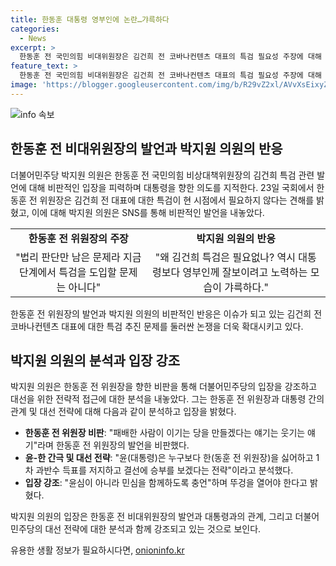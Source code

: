```yaml
---
title: 한동훈 대통령 영부인에 논란…갸륵하다
categories:
  - News
excerpt: >
  한동훈 전 국민의힘 비대위원장은 김건희 전 코바나컨텐츠 대표의 특검 필요성 주장에 대해 법리 판단만 남은 문제라며 반대 취지를 표명했다. 반면, 더불어민주당 박지원 의원은 페이스북에서 김건희 특검은 필요하다며 반발했고, 한동훈을 향해 윤(대통령)은 누구보다 한(동훈)을 싫어하고 결선 승부 전략을 분석하며 선거 전쟁의 시작을 언급했다. 
feature_text: >
  한동훈 전 국민의힘 비대위원장은 김건희 전 코바나컨텐츠 대표의 특검 필요성 주장에 대해 법리 판단만 남은 문제라며 반대 취지를 표명했다. 반면, 더불어민주당 박지원 의원은 페이스북에서 김건희 특검은 필요하다며 반발했고, 한동훈을 향해 윤(대통령)은 누구보다 한(동훈)을 싫어하고 결선 승부 전략을 분석하며 선거 전쟁의 시작을 언급했다. 
image: 'https://blogger.googleusercontent.com/img/b/R29vZ2xl/AVvXsEixyZcFfHzMRdzZMjFBmAUKJYCLCGyLL1o632UiGVXcaFdKo_bkvkuCioo0uUKlGfBVcT3P84aROyZIXSBEx3Aw5nCQ3pTgDom1WDC4m8eifvWiAmWEEVb4x6G_l8C0QH225ldMjyaFvpxGEBGNO37VmDTDMHGhJPq73UglMfDca1-0aw/s1600/blogspot.png'
---
```


<p><img src="https://blogger.googleusercontent.com/img/b/R29vZ2xl/AVvXsEixyZcFfHzMRdzZMjFBmAUKJYCLCGyLL1o632UiGVXcaFdKo_bkvkuCioo0uUKlGfBVcT3P84aROyZIXSBEx3Aw5nCQ3pTgDom1WDC4m8eifvWiAmWEEVb4x6G_l8C0QH225ldMjyaFvpxGEBGNO37VmDTDMHGhJPq73UglMfDca1-0aw/s1600/blogspot.png" alt="info 속보" /></p>

<h2 data-ke-size="size26">한동훈 전 비대위원장의 발언과 박지원 의원의 반응</h2>

<p data-ke-size="size16">더불어민주당 박지원 의원은 한동훈 전 국민의힘 비상대책위원장의 김건희 특검 관련 발언에 대해 비판적인 입장을 피력하며 대통령을 향한 의도를 지적한다. 23일 국회에서 한동훈 전 위원장은 김건희 전 대표에 대한 특검이 현 시점에서 필요하지 않다는 견해를 밝혔고, 이에 대해 박지원 의원은 SNS를 통해 비판적인 발언을 내놓았다.</p>

<table>
  <tr>
    <td style="text-align: center; height: 17px;"><b>한동훈 전 위원장의 주장</b></td>
    <td style="text-align: center; height: 17px;"><b>박지원 의원의 반응</b></td>
  </tr>
  <tr>
    <td style="text-align: center; height: 33px;">"법리 판단만 남은 문제라 지금 단계에서 특검을 도입할 문제는 아니다"</td>
    <td style="text-align: center; height: 33px;">"왜 김건희 특검은 필요없나? 역시 대통령보다 영부인께 잘보이려고 노력하는 모습이 갸륵하다."</td>
  </tr>
</table>

<p data-ke-size="size16">한동훈 전 위원장의 발언과 박지원 의원의 비판적인 반응은 이슈가 되고 있는 김건희 전 코바나컨텐츠 대표에 대한 특검 추진 문제를 둘러싼 논쟁을 더욱 확대시키고 있다.</p>

<h2 data-ke-size="size26">박지원 의원의 분석과 입장 강조</h2>

<p data-ke-size="size16">박지원 의원은 한동훈 전 위원장을 향한 비판을 통해 더불어민주당의 입장을 강조하고 대선을 위한 전략적 접근에 대한 분석을 내놓았다. 그는 한동훈 전 위원장과 대통령 간의 관계 및 대선 전략에 대해 다음과 같이 분석하고 입장을 밝혔다.</p>

<ul>
  <li><b>한동훈 전 위원장 비판</b>: "패배한 사람이 이기는 당을 만들겠다는 얘기는 웃기는 얘기"라며 한동훈 전 위원장의 발언을 비판했다.</li>
  <li><b>윤-한 간극 및 대선 전략</b>: "윤(대통령)은 누구보다 한(동훈 전 위원장)을 싫어하고 1차 과반수 득표를 저지하고 결선에 승부를 보겠다는 전략"이라고 분석했다.</li>
  <li><b>입장 강조</b>: "윤심이 아니라 민심을 함께하도록 충언"하며 뚜겅을 열어야 한다고 밝혔다.</li>
</ul>

<p data-ke-size="size16">박지원 의원의 입장은 한동훈 전 비대위원장의 발언과 대통령과의 관계, 그리고 더불어민주당의 대선 전략에 대한 분석과 함께 강조되고 있는 것으로 보인다.</p>
유용한 생활 정보가 필요하시다면, <a href="https://onioninfo.kr" rel="dofollow">onioninfo.kr</a>


